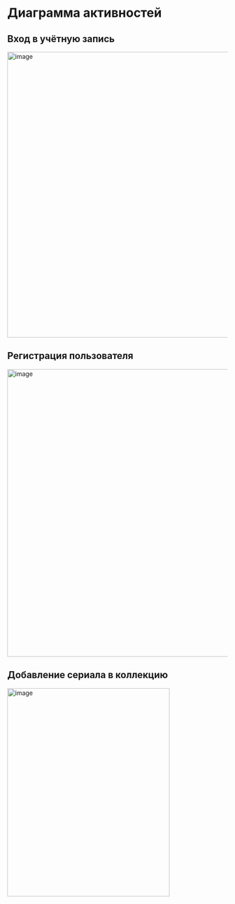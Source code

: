 # Диаграмма активностей

## Вход в учётную запись 
<img width="647" height="652" alt="image" src="https://github.com/user-attachments/assets/ac3394b9-4975-4f22-bc8f-02c317cb45f8" />

## Регистрация пользователя
<img width="595" height="656" alt="image" src="https://github.com/user-attachments/assets/97739a83-2aab-4962-8cd1-167c018af0ec" />

## Добавление сериала в коллекцию
<img width="371" height="475" alt="image" src="https://github.com/user-attachments/assets/2906d748-51a3-4518-8ad3-adddde84c40b" />

